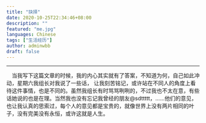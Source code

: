 ```yaml
---
title: "抉择"
date: 2020-10-25T22:34:46+08:00
description: ""
featured: "me.jpg"
languages: Chinese
tags: ["生活经历"]
author: adminwbb
draft: false
---
```


---

&ensp;&ensp;当我写下这篇文章的时候，我的内心其实就有了答案，不知道为何，自己如此冲动，星期六我组长对我说了一些话，
让我刻苦铭记，或许站在不同人的角度上看待这件事情，也是不同的。虽然我组长有时骂骂咧咧的，不过我也不太在意，有些话她说的也是在理。当然我也没有忘记我曾经的朋友@sdttttt，……他们的意见，也让我认真的思索过，每个人的意见都是宝贵的，就像世界上没有两片相同的叶子，没有完美没有永恒，或许这就是人生。

